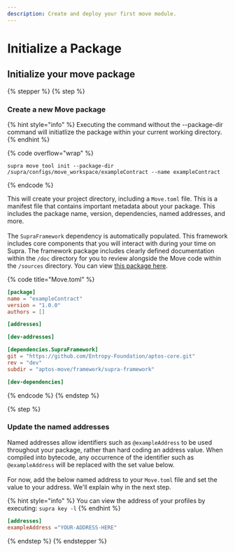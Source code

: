 ```yaml
---
description: Create and deploy your first move module.
---
```


# Initialize a Package

## Initialize your move package

{% stepper %}
{% step %}
### Create a new Move package

{% hint style="info" %}
Executing the command without the --package-dir command will initiatlize the package within your current working directory.
{% endhint %}

{% code overflow="wrap" %}
```
supra move tool init --package-dir /supra/configs/move_workspace/exampleContract --name exampleContract
```
{% endcode %}

This will create your project directory, including a `Move.toml` file. This is a manifest file that contains important metadata about your package. This includes the package name, version, dependencies, named addresses, and more.\
\
The `SupraFramework` dependency is automatically populated. This framework includes core components that you will interact with during your time on Supra. The framework package includes clearly defined documentation within the `/doc` directory for you to review alongside the Move code within the `/sources` directory. You can view [this package here](https://github.com/Entropy-Foundation/aptos-core/tree/dev/aptos-move/framework/supra-framework).

{% code title="Move.toml" %}
```toml
[package]
name = "exampleContract"
version = "1.0.0"
authors = []

[addresses]

[dev-addresses]

[dependencies.SupraFramework]
git = "https://github.com/Entropy-Foundation/aptos-core.git"
rev = "dev"
subdir = "aptos-move/framework/supra-framework"

[dev-dependencies]

```
{% endcode %}
{% endstep %}

{% step %}
### Update the named addresses

Named addresses allow identifiers such as `@exampleAddress` to be used throughout your package, rather than hard coding an address value. When compiled into bytecode, any occurrence of the identifier such as `@exampleAddress` will be replaced with the set value below.\
\
For now, add the below named address to your `Move.toml` file and set the value to your address. We'll explain why in the next step.&#x20;

{% hint style="info" %}
You can view the address of your profiles by executing: `supra key -l`
{% endhint %}

```toml
[addresses]
exampleAddress ="YOUR-ADDRESS-HERE"
```
{% endstep %}
{% endstepper %}
